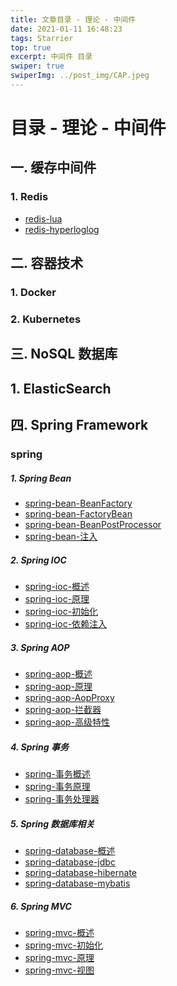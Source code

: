 ```yaml
---
title: 文章目录 - 理论 - 中间件
date: 2021-01-11 16:48:23
tags: Starrier
top: true
excerpt: 中间件 目录
swiper: true
swiperImg: ../post_img/CAP.jpeg
---
```


#  目录 - 理论 -  中间件

##  一. 缓存中间件

### 1. Redis

 - [redis-lua](https://starrier.starrier.org/2021/01/12/redis-lua/)
 - [redis-hyperloglog](https://starrier.starrier.org/2021/01/12/redis-hyperloglog/)

## 二. 容器技术

### 1. Docker

### 2. Kubernetes


## 三. NoSQL 数据库

## 1. ElasticSearch

## 四. Spring Framework

### spring

##### 1. Spring Bean

- [spring-bean-BeanFactory]()
- [spring-bean-FactoryBean]()
- [spring-bean-BeanPostProcessor]()
- [spring-bean-注入]()

##### 2. Spring IOC

- [spring-ioc-概述]()
- [spring-ioc-原理]()
- [spring-ioc-初始化]()
- [spring-ioc-依赖注入]()

##### 3. Spring AOP

- [spring-aop-概述]()
- [spring-aop-原理]()
- [spring-aop-AopProxy]()
- [spring-aop-拦截器]()
- [spring-aop-高级特性]()

##### 4. Spring 事务

- [spring-事务概述]()
- [spring-事务原理]()
- [spring-事务处理器]()

##### 5. Spring 数据库相关

- [spring-database-概述]()
- [spring-database-jdbc]()
- [spring-database-hibernate]()
- [spring-database-mybatis]()

##### 6. Spring MVC

- [spring-mvc-概述]()
- [spring-mvc-初始化]()
- [spring-mvc-原理]()
- [spring-mvc-视图]()

